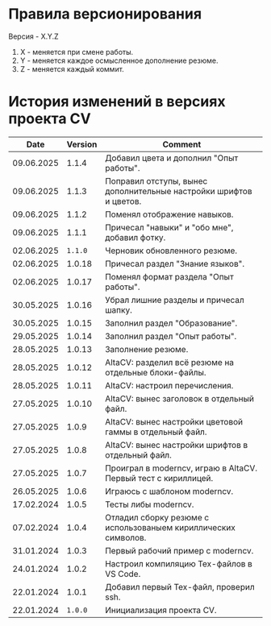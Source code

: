 # Правила версионирования

Версия - X.Y.Z

1. X - меняется при смене работы.
2. Y - меняется каждое осмысленное дополнение резюме.
3. Z - меняется каждый коммит.

# История изменений в версиях проекта CV

| Date       | Version              | Comment
| -----------|----------------------|---------------------------------------------------------
| 09.06.2025 |  1.1.4               | Добавил цвета и дополнил "Опыт работы".
| 09.06.2025 |  1.1.3               | Поправил отступы, вынес дополнительные настройки шрифтов и цветов.
| 09.06.2025 |  1.1.2               | Поменял отображение навыков.
| 09.06.2025 |  1.1.1               | Причесал "навыки" и "обо мне", добавил фотку.
| 02.06.2025 | `1.1.0`              | Черновик обновленного резюме.
| 02.06.2025 |  1.0.18              | Причесал раздел "Знание языков".
| 02.06.2025 |  1.0.17              | Поменял формат раздела "Опыт работы".
| 30.05.2025 |  1.0.16              | Убрал лишние разделы и причесал шапку.
| 30.05.2025 |  1.0.15              | Заполнил раздел "Образование".
| 29.05.2025 |  1.0.14              | Заполнил раздел "Опыт работы".
| 28.05.2025 |  1.0.13              | Заполнение резюме.
| 28.05.2025 |  1.0.12              | AltaCV: разделил всё резюме на отдельные блоки-файлы.
| 28.05.2025 |  1.0.11              | AltaCV: настроил перечисления.
| 27.05.2025 |  1.0.10              | AltaCV: вынес заголовок в отдельный файл.
| 27.05.2025 |  1.0.9               | AltaCV: вынес настройки цветовой гаммы в отдельный файл.
| 27.05.2025 |  1.0.8               | AltaCV: вынес настройки шрифтов в отдельный файл.
| 27.05.2025 |  1.0.7               | Проиграл в moderncv, играю в AltaCV. Первый тест с кириллицей.
| 26.05.2025 |  1.0.6               | Играюсь с шаблоном moderncv.
| 17.02.2024 |  1.0.5               | Тесты либы moderncv.
| 07.02.2024 |  1.0.4               | Отладил сборку резюме с использованыем кириллических символов.
| 31.01.2024 |  1.0.3               | Первый рабочий пример с moderncv.
| 24.01.2024 |  1.0.2               | Настроил компиляцию Tex-файлов в VS Code.
| 22.01.2024 |  1.0.1               | Добавил первый Tex-файл, проверил ssh.
| 22.01.2024 | `1.0.0`              | Инициализация проекта CV.